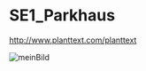 # SE1_Parkhaus

http://www.planttext.com/planttext

![meinBild](http://www.plantuml.com/plantuml/img/jLDDQzj04BtlhvYZIWcbFUKII5032TXGuj1BoM4iZQKb-w7Epfe4a__UsOqSEoQ5NdhRVU_jctcZqMKIPCdU6IDM7C4FvCSHSuBMOKhmtUB0w8snGOWts16qo4Lq-mRip8inNPNF75W_EV8K97qaLo_eaDkO2sYME7svOiRdXKsLICPyXWcVMqnZysb_vhwUEoOKkhVT8ua2YkmqWzZk1OflGaVfPtJPKvM_8prXACtOCDpRZmGR9bf4ISgSPheklKvi4m4z2ON-a7Rtsk91SV9yZcnxiuWTkb8Qg8ZBQSPk5NE4MwhOEaQz1B3fODhc9D7hlBIQcZR5CcI_9YunN0m332GhwgBszZgPMcJkieQj5Gv0RqdZhCds5619CaOz6CuRlIe7T_Jxx0P3xuW1ywQ4cbCfaod9dZpwtZSYqnukWzb6syDOWQPmrq-TtWQ2aOwcL6F-tVI4-NVVHGdy7tmBetDS4M_hkxEwFbDaWGiu_th-JPtUQPezNpzCBL9_lUDLMQ8DjOUtdQmwht2p4jQj_VK0o4EgRovr1_N7_GC0)
